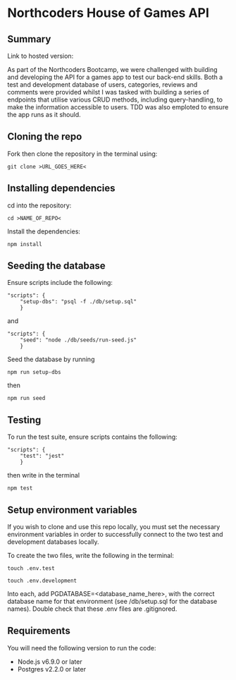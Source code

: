 # Northcoders House of Games API

## Summary

Link to hosted version:

As part of the Northcoders Bootcamp, we were challenged with building and developing the API for a games app to test our back-end skills. Both a test and development database of users, categories, reviews and comments were provided whilst I was tasked with building a series of endpoints that utilise various CRUD methods, including query-handling, to make the information accessible to users. TDD was also emploted to ensure the app runs as it should.

## Cloning the repo

Fork then clone the repository in the terminal using:
```
git clone >URL_GOES_HERE<
```

## Installing dependencies

cd into the repository:
```
cd >NAME_OF_REPO<
```

Install the dependencies:
```
npm install
```

## Seeding the database

Ensure scripts include the following:
```
"scripts": {
    "setup-dbs": "psql -f ./db/setup.sql"
    }
```
and
```
"scripts": {
    "seed": "node ./db/seeds/run-seed.js"
    }
```

Seed the database by running

```
npm run setup-dbs
```
then
```
npm run seed
```

## Testing

To run the test suite, ensure scripts contains the following:
```
"scripts": {
    "test": "jest"
    }
```
then write in the terminal
```
npm test
```

## Setup environment variables

If you wish to clone and use this repo locally, you must set the necessary environment variables in order to successfully connect to the two test and development databases locally.

To create the two files, write the following in the terminal:

```
touch .env.test
```
```
touch .env.development
```

Into each, add PGDATABASE=<database_name_here>, with the correct database name for that environment (see /db/setup.sql for the database names). Double check that these .env files are .gitignored.

## Requirements

You will need the following version to run the code:

- Node.js v6.9.0 or later
- Postgres v2.2.0 or later
